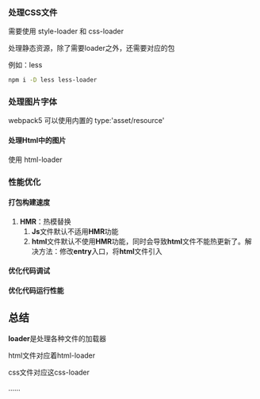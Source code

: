 ### 处理CSS文件

需要使用 style-loader 和 css-loader

处理静态资源，除了需要loader之外，还需要对应的包

例如：less

```bash
npm i -D less less-loader
```

### 处理图片字体

webpack5 可以使用内置的 type:'asset/resource' 

#### 处理Html中的图片

使用 html-loader

### 性能优化

#### 打包构建速度

1. **HMR**：热模替换
   1. **Js**文件默认不适用**HMR**功能
   2. **html**文件默认不使用**HMR**功能，同时会导致**html**文件不能热更新了。解决方法：修改**entry**入口，将**html**文件引入

#### 优化代码调试

#### 优化代码运行性能



## 总结

**loader**是处理各种文件的加载器

html文件对应着html-loader

css文件对应这css-loader

……